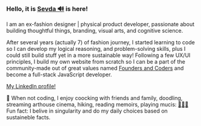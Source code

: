 ### Hello, it is [Sevda 🔊](https://namedrop.io/sevdashukrieva) is here! 

I am an ex-fashion designer | physical product developer, passionate about building thoughtful things, branding, visual arts, and cognitive science.

After several years (actually 7) of fashion journey, I started learning to code so I can develop my logical reasoning, and 
problem-solving skills, plus I could still build stuff yet in a more sustainable way! Following a few UX/UI principles, 
I build my own website from scratch so I can be a part of the community-made out of great values named [Founders and Coders](https://www.foundersandcoders.com/) 
and become a full-stack JavaScript developer. 

[My LinkedIn profile!](https://www.linkedin.com/in/sshukrieva/)

💁 When not coding, I enjoy coocking with friends and family, doodling, streaming arthouse cinema, hiking, reading memoirs, playing mucis: [🎵🎵🎵](https://open.spotify.com/user/ss_official)
Fun fact: I belive in singularity and do my daily choices based on sustaineble facts. 

